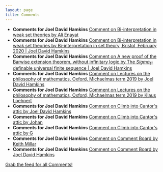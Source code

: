 ```yaml
---
layout: page
title: Comments
---
```


* **Comments for Joel David Hamkins** [Comment on Bi-interpretation in weak set theories by Ali Enayat](http://jdh.hamkins.org/bi-interpretation-in-weak-set-theories/#comment-10793)
* **Comments for Joel David Hamkins** [Comment on Bi-interpretation in weak set theories by Bi-interpretation in set theory, Bristol, February 2020 \| Joel David Hamkins](http://jdh.hamkins.org/bi-interpretation-in-weak-set-theories/#comment-10792)
* **Comments for Joel David Hamkins** [Comment on A new proof of the Barwise extension theorem, without infinitary logic by The $Sigma_1$-definable universal finite sequence \| Joel David Hamkins](http://jdh.hamkins.org/a-new-proof-of-the-barwise-extension-theorem/#comment-10791)
* **Comments for Joel David Hamkins** [Comment on Lectures on the philosophy of mathematics, Oxford, Michaelmas term 2019 by Joel David Hamkins](http://jdh.hamkins.org/lectures-on-the-philosophy-of-mathematics-oxford-michaelmas-2019/#comment-10790)
* **Comments for Joel David Hamkins** [Comment on Lectures on the philosophy of mathematics, Oxford, Michaelmas term 2019 by Klaus Loehnert](http://jdh.hamkins.org/lectures-on-the-philosophy-of-mathematics-oxford-michaelmas-2019/#comment-10789)
* **Comments for Joel David Hamkins** [Comment on Climb into Cantor's attic by Joel David Hamkins](http://jdh.hamkins.org/climb-into-cantors-attic/#comment-10788)
* **Comments for Joel David Hamkins** [Comment on Climb into Cantor's attic by Johan](http://jdh.hamkins.org/climb-into-cantors-attic/#comment-10786)
* **Comments for Joel David Hamkins** [Comment on Climb into Cantor's attic by G](http://jdh.hamkins.org/climb-into-cantors-attic/#comment-10785)
* **Comments for Joel David Hamkins** [Comment on Comment Board by Keith Millar](http://jdh.hamkins.org/comment-board/#comment-10784)
* **Comments for Joel David Hamkins** [Comment on Comment Board by Joel David Hamkins](http://jdh.hamkins.org/comment-board/#comment-10783)

[Grab the feed for all Comments!](Comments.xml)

